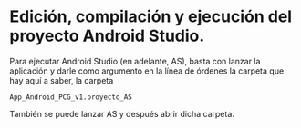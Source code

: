 # Edición, compilación y ejecución del proyecto Android Studio.


Para ejecutar Android Studio (en adelante, AS), basta con lanzar la aplicación y darle como argumento en la línea de órdenes la carpeta que hay aquí a saber, la carpeta 

``` 
App_Android_PCG_v1.proyecto_AS
``` 

También se puede lanzar AS y después abrir dicha carpeta.











